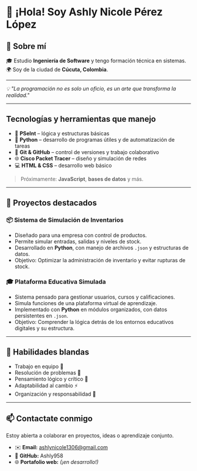 # 👋 ¡Hola! Soy Ashly Nicole Pérez López

## 🧠 Sobre mí

🎓 Estudio **Ingeniería de Software** y tengo formación técnica en sistemas.    
🌍 Soy de la ciudad de **Cúcuta, Colombia**.  

---

*💡 "La programación no es solo un oficio, es un arte que transforma la realidad."*

---

## Tecnologías y herramientas que manejo 

- 📘 **PSeInt** – lógica y estructuras básicas  
- 🐍 **Python** – desarrollo de programas útiles y de automatización de tareas
- 🐙 **Git & GitHub** – control de versiones y trabajo colaborativo  
- 🌐 **Cisco Packet Tracer** – diseño y simulación de redes  
- 💻 **HTML & CSS** – desarrollo web básico  


> Próximamente: **JavaScript**, **bases de datos** y más.

---
## 🚀 Proyectos destacados

### 📦 Sistema de Simulación de Inventarios  
- Diseñado para una empresa con control de productos.  
- Permite simular entradas, salidas y niveles de stock.  
- Desarrollado en **Python**, con manejo de archivos `.json` y estructuras de datos.  
- Objetivo: Optimizar la administración de inventario y evitar rupturas de stock.

### 🎓 Plataforma Educativa Simulada  
-  Sistema pensado para gestionar usuarios, cursos y calificaciones.  
-  Simula funciones de una plataforma virtual de aprendizaje.  
-  Implementado con **Python** en módulos organizados, con datos persistentes en `.json`.  
-  Objetivo: Comprender la lógica detrás de los entornos educativos digitales y su estructura.

---

## 🧠 Habilidades blandas

- Trabajo en equipo 🤝 
- Resolución de problemas 🧩  
- Pensamiento lógico y crítico 🧠 
- Adaptabilidad al cambio ⚡ 
- Organización y responsabilidad 📅

---

## 📫 Contactate conmigo

Estoy abierta a colaborar en proyectos, ideas o aprendizaje conjunto.  
- ✉️ **Email:** ashlynicole1306@gmail.com  
- 🐙 **GitHub:**  Ashly958
- 🌐 **Portafolio web:** *(¡en desarrollo!)*


